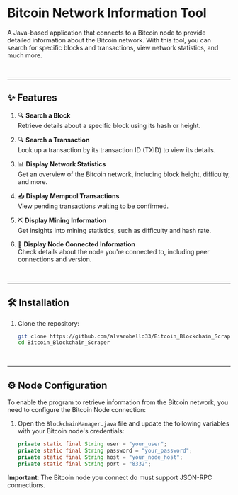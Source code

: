 # Bitcoin Network Information Tool

A Java-based application that connects to a Bitcoin node to provide detailed information about the Bitcoin network. With this tool, you can search for specific blocks and transactions, view network statistics, and much more.

<br>

---

## ✨ Features

1. 🔍 **Search a Block**  
   Retrieve details about a specific block using its hash or height.

2. 🔍 **Search a Transaction**  
   Look up a transaction by its transaction ID (TXID) to view its details.

3. 📊 **Display Network Statistics**  
   Get an overview of the Bitcoin network, including block height, difficulty, and more.

4. 📥 **Display Mempool Transactions**  
   View pending transactions waiting to be confirmed.

5. ⛏️ **Display Mining Information**  
   Get insights into mining statistics, such as difficulty and hash rate.

6. 🔗 **Display Node Connected Information**  
   Check details about the node you're connected to, including peer connections and version.
<br>

---


## 🛠️ Installation

1. Clone the repository:
   ```bash
   git clone https://github.com/alvarobello33/Bitcoin_Blockchain_Scraper.git
   cd Bitcoin_Blockchain_Scraper

<br>

---


## ⚙️ Node Configuration

To enable the program to retrieve information from the Bitcoin network, you need to configure the Bitcoin Node connection:

1. Open the `BlockchainManager.java` file and update the following variables with your Bitcoin node's credentials:
   <br>
   
	```java
	private static final String user = "your_user";
	private static final String password = "your_password";
	private static final String host = "your_node_host";
	private static final String port = "8332";

**Important**: The Bitcoin node you connect do must support JSON-RPC connections.
